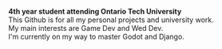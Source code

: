 <strong> 4th year student attending Ontario Tech University</strong><br>
This Github is for all my personal projects and university work.<br>
My main interests are Game Dev and Wed Dev.<br> 
I'm currently on my way to master Godot and Django.

